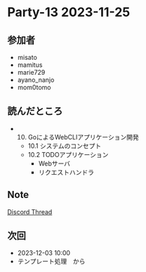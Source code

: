 # Party-13 2023-11-25

## 参加者

- misato
- mamitus
- marie729
- ayano_nanjo
- mom0tomo

## 読んだところ

- 10. GoによるWebCLIアプリケーション開発
  - 10.1 システムのコンセプト
  - 10.2 TODOアプリケーション
    - Webサーバ
    - リクエストハンドラ


## Note

[Discord Thread](https://discord.com/channels/689414179752247409/725156029033218080/1177776243400249364)

## 次回

- 2023-12-03 10:00
- テンプレート処理　から

